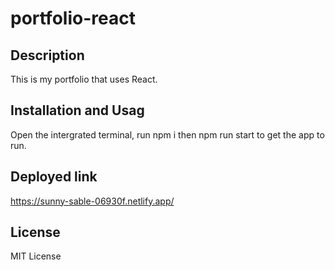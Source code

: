# portfolio-react

## Description

This is my portfolio that uses React. 

## Installation and Usag
Open the intergrated terminal, run npm i then npm run start to get the app to run.

## Deployed link
https://sunny-sable-06930f.netlify.app/


## License
MIT License